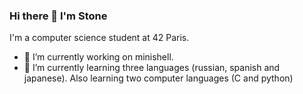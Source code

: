 ### Hi there 👋 I'm Stone

I'm a computer science student at 42 Paris.

- 🔭 I’m currently working on minishell.
- 🌱 I’m currently learning three languages (russian, spanish and japanese). Also learning two computer languages (C and python)

<!--
**sdummett/sdummett** is a ✨ _special_ ✨ repository because its `README.md` (this file) appears on your GitHub profile.

Here are some ideas to get you started:

- 🔭 I’m currently working on ...
- 🌱 I’m currently learning ...
- 👯 I’m looking to collaborate on ...
- 🤔 I’m looking for help with ...
- 💬 Ask me about ...
- 📫 How to reach me: ...
- 😄 Pronouns: ...
- ⚡ Fun fact: ...
-->
